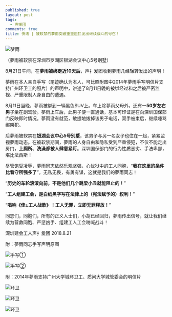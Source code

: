 ```yaml
---
published: true
layout: post
tags:
  - 声援团
comments: true
title: 快讯 | 被软禁的夢雨突破重重阻拦发出继续战斗的号召！
---
```


![梦雨][4]

（夢雨被软禁在深圳市罗湖区银湖会议中心5号别墅）

8月21日午间，在**夢雨被绑走近10天后**，声扌爰团收到夢雨几经辗转发出的声明！

夢雨在本人亲自手写（笔迹确认为本人，可比照附图中2014年夢雨手写明信片支持广州环卫工的照片）的声明中，讲述了8月11日晚的被绑经过和之后被严密监视、严重限制人身自由的遭遇。

8月11日当晚，夢雨被绑到一辆黑色SUV上。车上除夢雨父母外，还有一**50岁左右男子**坐在副驾驶。夢雨上车后，此男子便一直通话，基本可印证是在向深圳国保部门反映即时情况。夢雨没有就范，敏捷地拨掉该男子电话，双手被束后，继续唾骂绑架犯。

后夢雨被软禁在**银湖会议中心5号别墅**，该男子与另一名女子也住在一起，紧紧监视夢雨动态。在被软禁期间，夢雨的人身自由和隐私受到严重侵犯，不仅不能走出房门，**上厕所、洗澡都被人肆意紧盯**。深圳国保部门的行为性质恶劣、手法卑鄙，堪比法西斯！

尽管饱受凌辱，夢雨同志依然乐观坚强，心忧狱中的工人同胞，“**我在这里的条件比看守所强多了**”。无私无畏，有勇有谋，这就是我们的夢雨同志！

“**历史的车轮滚滚向前，不是他们几个跳梁小丑就能阻止的！**”

“**工人组建工会，是白纸黑字写在法律上的（宪法赋予的）权利！**”

“**唱响《佳±工人战歌》！工人无罪，立即无罪释放！**”

同志们，同胞们，所有的正义人士们，小胡已经回归，夢雨传出信号，就让我们继续为营救同胞、严惩凶手、组建工人工会呐喊战斗！

深圳建会工人声扌爰团
2018.8.21      

附：夢雨同志手写声明原图

![手写①][1]

![手写②][2]

附：2014年夢雨支持广州大学城环卫工、质问大学城管委会的明信片

![环卫][3]


![环卫][5]

![环卫][6]

[1]: https://upload.cc/i1/2018/08/21/QD018B.png
[2]: https://upload.cc/i1/2018/08/21/7lRN6u.png
[3]: https://upload.cc/i1/2018/08/21/ZIs6iu.png
[4]: https://upload.cc/i1/2018/08/21/FiGplS.png
[5]: https://upload.cc/i1/2018/08/21/39ytU0.png
[6]: https://upload.cc/i1/2018/08/21/EqUIs0.png
